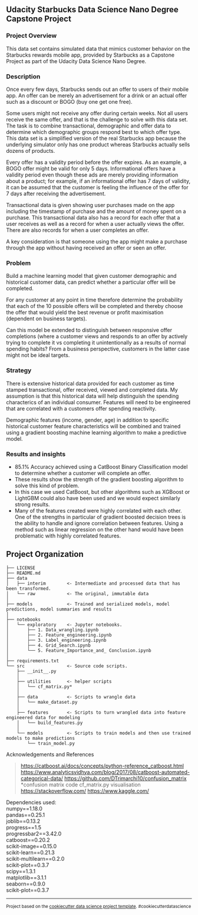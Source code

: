 ## Udacity Starbucks Data Science Nano Degree Capstone Project


### Project Overview

This data set contains simulated data that mimics customer behavior on the Starbucks rewards mobile app, provided by Starbucks as a Capstone Project as part of the Udacity Data Science Nano Degree.

### Description

Once every few days, Starbucks sends out an offer to users of their mobile app. An offer can be merely an advertisement for a drink or an actual offer such as a discount or BOGO (buy one get one free).

Some users might not receive any offer during certain weeks.
Not all users receive the same offer, and that is the challenge to solve with this data set.
The task is to combine transactional, demographic and offer data to determine which demographic groups respond best to which offer type. This data set is a simplified version of the real Starbucks app because the underlying simulator only has one product whereas Starbucks actually sells dozens of products.

Every offer has a validity period before the offer expires. As an example, a BOGO offer might be valid for only 5 days. Informational offers have a validity period even though these ads are merely providing information about a product; for example, if an informational offer has 7 days of validity, it can be assumed that the customer is feeling the influence of the offer for 7 days after receiving the advertisement.

Transactional data is given showing user purchases made on the app including the timestamp of purchase and the amount of money spent on a purchase. This transactional data also has a record for each offer that a user receives as well as a record for when a user actually views the offer. There are also records for when a user completes an offer.

A key consideration is that someone using the app might make a purchase through the app without having received an offer or seen an offer.

### Problem
Build a machine learning model that given customer demographic and historical customer data, can predict whether a particular offer will be completed.

For any customer at any point in time therefore determine the probability that each of the 10 possible offers will be completed and thereby choose the offer that would yield the best revenue or profit maximisation (dependent on business targets).

Can this model be extended to distinguish between responsive offer completions (where a customer views and responds to an offer by actively trying to complete it vs completing it unintentionally as a results of normal spending habits? From a business perspective, customers in the latter case might not be ideal targets.

### Strategy
There is extensive historical data provided for each customer as time stamped transactional, offer received, viewed and completed data. My assumption is that this historical data will help distinguish the spending characterics of an individual consumer. Features will need to be engineered that are correlated with a customers offer spending reactivity.

Demographic features (income, gender, age) in addition to specific historical customer feature characteristics will be combined and trained using a gradient boosting machine learning algorithm to make a predictive model.

### Results and insights
* 85.1% Accuracy achieved using a CatBoost Binary Classification model to determine whether a customer will complete an offer.
* These results show the strength of the gradient boosting algorithm to solve this kind of problem.
* In this case we used CatBoost, but other algorithms such as XGBoost or LightGBM could also have been used and we would expect similarly strong results.
* Many of the features created were highly correlated with each other. One of the strengths in particular of gradient boosted decision trees is the ability to handle and ignore correlation between features. Using a method such as linear regression on the other hand would have been problematic with highly correlated features.


Project Organization
------------

    ├── LICENSE
    ├── README.md          
    ├── data
    │   ├── interim        <- Intermediate and processed data that has been transformed.
    │   └── raw            <- The original, immutable data 
    │
    ├── models             <- Trained and serialized models, model predictions, model summaries and results
    │
    ├── notebooks          
    │   └── exploratory    <- Jupyter notebooks.
    │       ├── 1. Data_wrangling.ipynb
    │       ├── 2. Feature_engineering.ipynb
    │       ├── 3. Label_engineering.ipynb
    │       ├── 4. Grid_Search.ipynb
    │       └── 5. Feature_Importance_and_ Conclusion.ipynb
    │
    ├── requirements.txt   
    └── src                <- Source code scripts.
        ├── __init__.py    
        │   
        ├── utilities      <- helper scripts 
        │   └── cf_matrix.py*
        │
        ├── data           <- Scripts to wrangle data
        │   └── make_dataset.py
        │
        ├── features       <- Scripts to turn wrangled data into feature engineered data for modeling
        │   └── build_features.py
        │
        └── models         <- Scripts to train models and then use trained models to make predictions
            └── train_model.py


Acknowledgements and References

> https://catboost.ai/docs/concepts/python-reference_catboost.html
> https://www.analyticsvidhya.com/blog/2017/08/catboost-automated-categorical-data/
> https://github.com/DTrimarchi10/confusion_matrix *confusion matrix code cf_matrix.py visualisation
> https://stackoverflow.com/
> https://www.kaggle.com/

Dependencies used:<br>
numpy==1.18.0 <br>
pandas==0.25.1 <br>
joblib==0.13.2 <br>
progress==1.5 <br>
progressbar2==3.42.0 <br>
catboost==0.20.2 <br>
scikit-image==0.15.0 <br>
scikit-learn==0.21.3 <br>
scikit-multilearn==0.2.0 <br>
scikit-plot==0.3.7 <br>
scipy==1.3.1 <br> 
matplotlib==3.1.1 <br>
seaborn==0.9.0 <br> 
scikit-plot==0.3.7 <br>


--------

<p><small>Project based on the <a target="_blank" href="https://drivendata.github.io/cookiecutter-data-science/">cookiecutter data science project template</a>. #cookiecutterdatascience</small></p>
